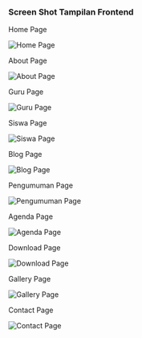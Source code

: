 ### Screen Shot Tampilan Frontend

Home Page

![Home Page](img/frontend/homepage.png "Home Page")

About Page

![About Page](img/frontend/about.png "About Page")

Guru Page

![Guru Page](img/frontend/guru.png "Guru Page")

Siswa Page

![Siswa Page](img/frontend/siswa.png "Siswa Page")

Blog Page

![Blog Page](img/frontend/blog.png "Blog Page")

Pengumuman Page

![Pengumuman Page](img/frontend/pengumuman.png "Pengumuman Page")

Agenda Page

![Agenda Page](img/frontend/agenda.png "Agenda Page")

Download Page

![Download Page](img/frontend/download.png "Download Page")

Gallery Page

![Gallery Page](img/frontend/gallery.png "Gallery Page")

Contact Page

![Contact Page](img/frontend/contact.png "Contact Page")
